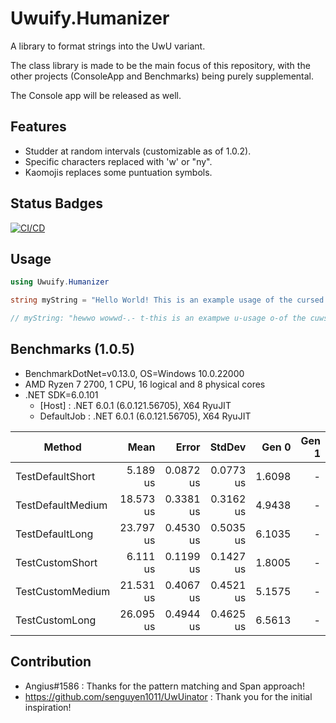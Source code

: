 # Uwuify.Humanizer

A library to format strings into the UwU variant.

The class library is made to be the main focus of this repository, with the other projects (ConsoleApp and Benchmarks) being purely supplemental. 

The Console app will be released as well.

## Features

- Studder at random intervals (customizable as of 1.0.2).
- Specific characters replaced with 'w' or "ny".
- Kaomojis replaces some puntuation symbols.

## Status Badges

[![CI/CD](https://github.com/nickmartin1ee7/Uwuify.Humanizer/actions/workflows/CICD.yml/badge.svg)](https://github.com/nickmartin1ee7/Uwuify.Humanizer/actions/workflows/CICD.yml)

## Usage

```cs
using Uwuify.Humanizer

string myString = "Hello World! This is an example usage of the cursed humanizer UwU string formatting extension. I hope you love/hate it as much as I do!".Uwuify();

// myString: "hewwo wowwd-.- t-this is an exampwe u-usage o-of the cuwsed h-humanyizew u-uwu s-stwinyg fowmattinyg extenysiony xD i h-hope you wove/hate i-it as much as i-i d-do *:･ﾟ✧*:･ﾟ✧"
```

## Benchmarks (1.0.5)

* BenchmarkDotNet=v0.13.0, OS=Windows 10.0.22000
* AMD Ryzen 7 2700, 1 CPU, 16 logical and 8 physical cores
* .NET SDK=6.0.101
  * [Host]     : .NET 6.0.1 (6.0.121.56705), X64 RyuJIT
  * DefaultJob : .NET 6.0.1 (6.0.121.56705), X64 RyuJIT


|            Method |      Mean |     Error |    StdDev |  Gen 0 | Gen 1 | Gen 2 | Allocated |
|------------------ |----------:|----------:|----------:|-------:|------:|------:|----------:|
|  TestDefaultShort |  5.189 us | 0.0872 us | 0.0773 us | 1.6098 |     - |     - |      7 KB |
| TestDefaultMedium | 18.573 us | 0.3381 us | 0.3162 us | 4.9438 |     - |     - |     20 KB |
|   TestDefaultLong | 23.797 us | 0.4530 us | 0.5035 us | 6.1035 |     - |     - |     25 KB |
|   TestCustomShort |  6.111 us | 0.1199 us | 0.1427 us | 1.8005 |     - |     - |      7 KB |
|  TestCustomMedium | 21.531 us | 0.4067 us | 0.4521 us | 5.1575 |     - |     - |     21 KB |
|    TestCustomLong | 26.095 us | 0.4944 us | 0.4625 us | 6.5613 |     - |     - |     27 KB |

## Contribution

- Angius#1586 : Thanks for the pattern matching and Span approach!
- https://github.com/senguyen1011/UwUinator : Thank you for the initial inspiration!
